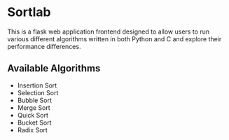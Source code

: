 # Sortlab

This is a flask web application frontend designed to allow users to run various different algorithms written in both Python and C and explore their performance differences.

## Available Algorithms

- Insertion Sort
- Selection Sort
- Bubble Sort
- Merge Sort
- Quick Sort
- Bucket Sort
- Radix Sort